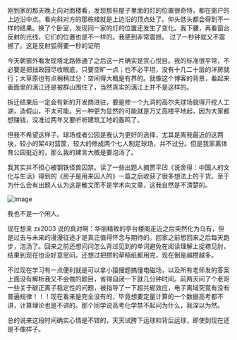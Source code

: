 刚到家的那天晚上向对面楼看，发现那些屋子里面的灯的位置很奇特，都在窗户的上边沿中点。看向斜对方的那栋楼就是上边沿的顶点处了。仰头低头都会得到不一样的结果。换了个卧室，发现同一家的灯的位置还发生了变化。我下腰，再看窗台反射的光线，它们的位置也是不一样的。我感到非常震撼。
过了一秒钟就又不震撼了。这是反射弧得要一秒的证明

今天朝窗外看发现塔北路修通了之后这一片确实是赏心悦目。我的标准很平常，不必要是把拙政园尽收眼底，只要空旷一点；也不必平坦，没有十几二十层的洋房就行；大草原也有点稍稍过分：空间得大概是有界的。就像这个博客的背景，看起来画面里的漓江还是被群山围住了，当然真实的漓江上并不是这样的。

拆迁结束后一定会有新的开发商进驻，要是修一个九洞的高尔夫球场就得开挖人工湖，造假山，不太可能。另一种更为显然的可能就是万丈高楼平地起，因为大家都想赚钱，没准过两年又要听听建筑工地的轰鸣了。

但我不希望这样子。球场或者公园是我认为更好的选择，尤其是离我最近的这两块，较小的架4对篮筐，较大的修成两个七人制足球场，并不过分。但是我家离体育公园挺近的，那么我的建言大概是要泡汤了。

我其实并不担心被钢铁怪兽囚禁。读了一些出题人摘贾平凹《说舍得：中国人的文化与生活》得到的《房子是用来囚人的》一篇之后收获了很多想法上的干货。至于为什么会有出题人认为这是散文而不是学术向文章，这我自然是不清楚的。

![image](https://img2023.cnblogs.com/blog/1797571/202212/1797571-20221204174022975-316565898.jpg)


我也不是一个闲人。

现在想来 zx2003	说的真对啊：华丽精致的亭台楼阁走近之后突然化为乌有，但是过去与未来的漫漫征途才是真正值得怀念与期待的。回家之前想回来之后每天跑步，泡汤了。回来之前还想问问怎么背过见到的单词避免在阅读理解上捉襟见肘，结果到现在也没好意思问。还想过把攒的草稿纸都用完，现在倒是越攒越多。

不过现在学习有一点便利就是可以拿小猿搜题搞懂电磁场，以及所有老师发的答案上面没有解析我又不会做的题目，省得自闭一下就几分钟时间。前两天问了个老哥一些关于碳正离子稳定性的问题，被指导了一下超共轭效应，电子离域究竟有没有普遍规律！！！现在看来是完全没有的，毕竟想要定量计算的一个数据高考都不讲，计算理论也是不讲的。那个同学说高考化学禁不起问为什么，我深以为然。

总的说来这段时间确实心情是不错的，天天试胯下运球和背后运球，即使到现在还是不像样子。
